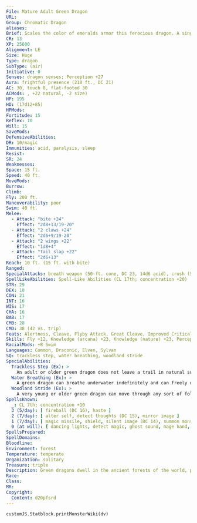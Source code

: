 ```yaml
---
File: Mature Adult Green Dragon
URL: 
Group: Chromatic Dragon
aliases: 
Brief: Scales the color of emeralds armor this ferocious dragon. A single sharp horn protrudes from the end of its toothy snout.
CR: 13
XP: 25600
Alignment: LE
Size: Huge
Type: dragon
SubType: (air)
Initiative: 0
Senses: dragon senses; Perception +27
Aura: frightful presence (210 ft., DC 21)
AC: 30, touch 8, flat-footed 30
ACMods: , +22 natural, -2 size)
HP: 195
HD: (17d12+85)
HPMods: 
Fortitude: 15
Reflex: 10
Will: 15
SaveMods: 
DefensiveAbilities: 
DR: 10/magic
Immunities: acid, paralysis, sleep
Resist: 
SR: 24
Weaknesses: 
Space: 15 ft.
Speed: 40 ft.
MoveMods: 
Burrow: 
Climb: 
Fly: 200 ft.
Maneuverability: poor
Swim: 40 ft.
Melee: 
  - Attack: "bite +24"
    Effect: "2d8+13/19-20"
  - Attack: "2 claws +24"
    Effect: "2d6+9/19-20"
  - Attack: "2 wings +22"
    Effect: "1d8+4"
  - Attack: "tail slap +22"
    Effect: "2d6+13"
Reach: 10 ft. (15 ft. with bite)
Ranged: 
SpecialAttacks: breath weapon (50-ft. cone, DC 23, 14d6 acid), crush (Small creatures, DC 23, 2d8+13)
SpellLikeAbilities: Spell-Like Abilities (CL 17th; concentration +20)  At will-charm person (DC 14), entangle (DC 14), suggestion (DC 16)
STR: 29
DEX: 10
CON: 21
INT: 16
WIS: 17
CHA: 16
BAB: 17
CMB: 28
CMD: 38 (42 vs. trip)
Feats: Alertness, Cleave, Flyby Attack, Great Cleave, Improved Critical (bite), Improved Critical (claws), Iron Will, Multiattack, Power Attack
Skills: Fly +12, Knowledge (arcana) +23, Knowledge (nature) +23, Perception +27, Spellcraft +23, Stealth +12, Survival +23, Swim +37, Use Magic Device +23
RacialMods: +8 Swim
Languages: Common, Draconic, Elven, Sylvan
SQ: trackless step, water breathing, woodland stride
SpecialAbilities:
  Trackless Step (Ex): >
    An adult or older green dragon does not leave a trail in natural surroundings and cannot be tracked. A green dragon can choose to leave a trail, if it so desires.
  Water Breathing (Ex): >
    A green dragon can breathe underwater indefinitely and can freely use its breath weapon, spells, and other abilities while submerged.
  Woodland Stride (Ex): >
    A very young or older green dragon can move through any sort of foliage at full speed without taking damage or suffering impairment. Areas of foliage that have been magically manipulated affect it normally.
SpellsKnown:
  _: CL 7th; concentration +10
  3 (5/day): [ fireball (DC 16), haste ]
  2 (7/day): [ alter self, detect thoughts (DC 15), mirror image ]
  1 (7/day): [ magic missile, shield, silent image (DC 14), summon monster I, ventriloquism (DC 14) ]
  0 (at will): [ dancing lights, detect magic, ghost sound, mage hand, message, resistance, prestidigitation ]
SpellsPrepared: 
SpellDomains: 
Bloodline: 
Environment: forest
Temperature: temperate
Organization: solitary
Treasure: triple
Description: Green dragons dwell in the ancient forests of the world, prowling under towering canopies in search of prey. Of all the chromatic dragons, green dragons are perhaps the easiest to deal with diplomatically.
Race: 
Class: 
MR: 
Copyright:
  Content: d20pfsrd
---
```

```dataviewjs
customJS.Statblock.printMonsterWiki(dv)
```
